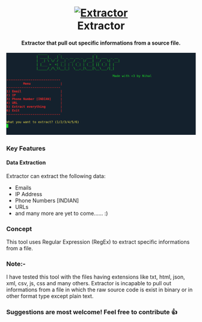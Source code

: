 <h1 align="center">
  <br>
  <a href="https://github.com/iamnihal/extractor"><img src="https://raw.githubusercontent.com/iamnihal/extractor/master/logo.png" alt="Extractor"></a>
  <br>
  Extractor
  <br>
</h1>

<h4 align="center">Extractor that pull out specific informations from a source file.</h4>

![demo](Pic.png)

### Key Features

#### Data Extraction
Extractor can extract the following data:

- Emails
- IP Address
- Phone Numbers [INDIAN]
- URLs
- and many more are yet to come...... :)

### Concept
This tool uses Regular Expression (RegEx) to extract specific informations from a file.

### Note:-
I have tested this tool with the files having extensions like txt, html, json, xml, csv, js, css and many others. Extractor is incapable to pull out informations from a file in which the raw source code is exist in binary or in other format type except plain text.


### Suggestions are most welcome! Feel free to contribute :+1:

